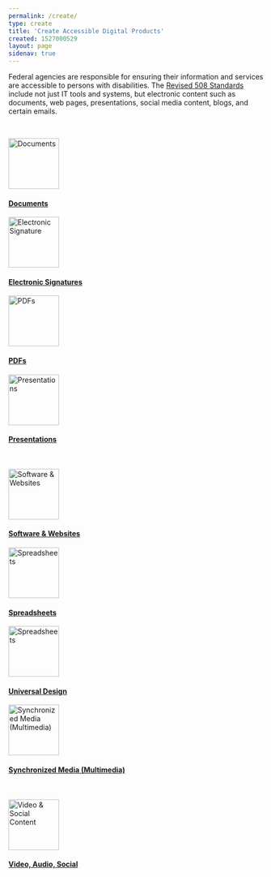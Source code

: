 ```yaml
---
permalink: /create/
type: create
title: 'Create Accessible Digital Products'
created: 1527000529
layout: page
sidenav: true
---
```


Federal agencies are responsible for ensuring their information and services are accessible to persons with disabilities. The [Revised 508 Standards][1] include not just IT tools and systems, but electronic content such as documents, web pages, presentations, social media content, blogs, and certain emails.

&nbsp;

<div class="row nopadding">
  <div class="col-lg-3">
    <div class="col-lg-12 clearfix text-center">
      <a href="/create/documents"><img alt="Documents" src="https://assets.section508.gov/files/images/icons/pencil-white.png" style="width:100px;" title="Documents" /></a>
    </div>
<div class="col-lg-12 clearfix text-center">
      <h4>
        <a href="/create/documents">Documents</a>
      </h4>
    </div>
  </div>
  
  <div class="col-lg-3">
    <div class="col-lg-12 clearfix text-center">
      <a href="/create/electronic-signatures"><img alt="Electronic Signature" src="https://assets.section508.gov/files/images/icons/pencil-white.png" style="width:100px;" title="Electronic Signatures" /></a>
    </div>
<div class="col-lg-12 clearfix text-center">
      <h4>
        <a href="/create/electronic-signatures">Electronic Signatures</a>
      </h4>
    </div>
  </div>
  
  <div class="col-lg-3">
    <div class="col-lg-12 clearfix text-center">
      <a href="/create/pdfs"><img alt="PDFs" src="https://assets.section508.gov/files/images/icons/pencil-white.png" style="width:100px;" title="PDFs" /></a>
    </div>
<div class="col-lg-12 clearfix text-center">
      <h4>
        <a href="/create/pdfs">PDFs</a>
      </h4>
    </div>
  </div>
  
  <div class="col-lg-3">
    <div class="col-lg-12 clearfix text-center">
      <a href="/create/presentations"><img alt="Presentations" src="https://assets.section508.gov/files/images/icons/pencil-white.png" style="width:100px;" title="Presentations" /></a>
    </div>
<div class="col-lg-12 clearfix text-center">
      <h4>
        <a href="/create/presentations">Presentations</a>
      </h4>
    </div>
  </div>
</div>

&nbsp;

<div class="row nopadding">
  <div class="col-lg-3">
    <div class="col-lg-12 clearfix text-center">
      <a href="/create/software-websites"><img alt="Software & Websites" src="https://assets.section508.gov/files/images/icons/pencil-white.png" style="width:100px;" title="Software & Websites" /></a>
    </div>
<div class="col-lg-12 clearfix text-center">
      <h4>
        <a href="/create/software-websites">Software & Websites</a>
      </h4>
    </div>
  </div>
  
  <div class="col-lg-3">
    <div class="col-lg-12 clearfix text-center">
      <a href="/create/spreadsheets"><img alt="Spreadsheets" src="https://assets.section508.gov/files/images/icons/pencil-white.png" style="width:100px;" title="Spreadsheets" /></a>
    </div>
<div class="col-lg-12 clearfix text-center">
      <h4>
        <a href="/create/spreadsheets">Spreadsheets</a>
      </h4>
    </div>
  </div>
  
  <div class="col-lg-3">
    <div class="col-lg-12 clearfix text-center">
      <a href="/create/universal-design"><img alt="Spreadsheets" src="https://assets.section508.gov/files/images/icons/pencil-white.png" style="width:100px;" title="Universal Design" /></a>
    </div>
<div class="col-lg-12 clearfix text-center">
      <h4>
        <a href="/create/universal-design">Universal Design</a>
      </h4>
    </div>
  </div>
  
  <div class="col-lg-3">
    <div class="col-lg-12 clearfix text-center">
      <a href="/create/synchronized-media"><img alt="Synchronized Media (Multimedia)" src="sites/default/files/sync-media.png" style="width:100px;" title="Synchronized Media (Multimedia)" /></a>
    </div>
<div class="col-lg-12 clearfix text-center">
      <h4>
        <a href="/create/synchronized-media">Synchronized Media (Multimedia)</a>
      </h4>
    </div>
  </div>
</div>

&nbsp;

<div class="row nopadding">
  <div class="col-lg-3">
    <div class="col-lg-12 clearfix text-center">
      <a href="/create/video-social"><img alt="Video & Social Content" src="https://assets.section508.gov/files/images/icons/pencil-white.png" style="width:100px;" title="Video & Social Content" /></a>
    </div>
<div class="col-lg-12 clearfix text-center">
      <h4>
        <a href="/create/video-social">Video, Audio, Social</a>
      </h4>
    </div>
  </div>
</div>

 [1]: https://www.access-board.gov/guidelines-and-standards/communications-and-it/about-the-ict-refresh/final-rule/text-of-the-standards-and-guidelines